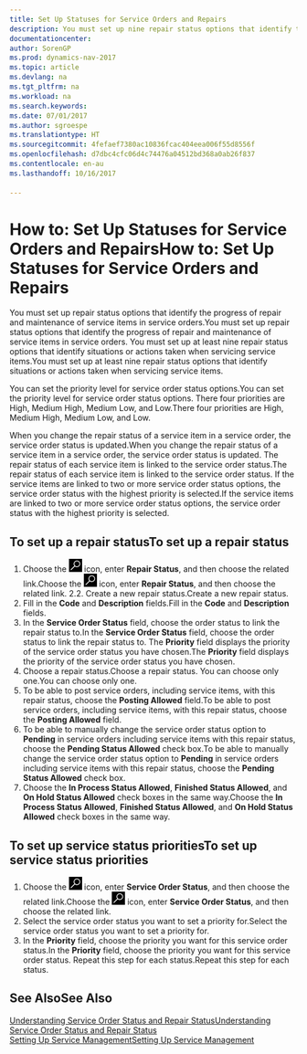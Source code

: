 ```yaml
---
title: Set Up Statuses for Service Orders and Repairs
description: You must set up nine repair status options that identify the progress of repair and maintenance of service items in service orders.
documentationcenter: 
author: SorenGP
ms.prod: dynamics-nav-2017
ms.topic: article
ms.devlang: na
ms.tgt_pltfrm: na
ms.workload: na
ms.search.keywords: 
ms.date: 07/01/2017
ms.author: sgroespe
ms.translationtype: HT
ms.sourcegitcommit: 4fefaef7380ac10836fcac404eea006f55d8556f
ms.openlocfilehash: d7dbc4cfc06d4c74476a04512bd368a0ab26f837
ms.contentlocale: en-au
ms.lasthandoff: 10/16/2017

---
```

# <a name="how-to-set-up-statuses-for-service-orders-and-repairs"></a><span data-ttu-id="2cf22-103">How to: Set Up Statuses for Service Orders and Repairs</span><span class="sxs-lookup"><span data-stu-id="2cf22-103">How to: Set Up Statuses for Service Orders and Repairs</span></span>
<span data-ttu-id="2cf22-104">You must set up repair status options that identify the progress of repair and maintenance of service items in service orders.</span><span class="sxs-lookup"><span data-stu-id="2cf22-104">You must set up repair status options that identify the progress of repair and maintenance of service items in service orders.</span></span> <span data-ttu-id="2cf22-105">You must set up at least nine repair status options that identify situations or actions taken when servicing service items.</span><span class="sxs-lookup"><span data-stu-id="2cf22-105">You must set up at least nine repair status options that identify situations or actions taken when servicing service items.</span></span>  

<span data-ttu-id="2cf22-106">You can set the priority level for service order status options.</span><span class="sxs-lookup"><span data-stu-id="2cf22-106">You can set the priority level for service order status options.</span></span> <span data-ttu-id="2cf22-107">There four priorities are High, Medium High, Medium Low, and Low.</span><span class="sxs-lookup"><span data-stu-id="2cf22-107">There four priorities are High, Medium High, Medium Low, and Low.</span></span>  
  
<span data-ttu-id="2cf22-108">When you change the repair status of a service item in a service order, the service order status is updated.</span><span class="sxs-lookup"><span data-stu-id="2cf22-108">When you change the repair status of a service item in a service order, the service order status is updated.</span></span> <span data-ttu-id="2cf22-109">The repair status of each service item is linked to the service order status.</span><span class="sxs-lookup"><span data-stu-id="2cf22-109">The repair status of each service item is linked to the service order status.</span></span> <span data-ttu-id="2cf22-110">If the service items are linked to two or more service order status options, the service order status with the highest priority is selected.</span><span class="sxs-lookup"><span data-stu-id="2cf22-110">If the service items are linked to two or more service order status options, the service order status with the highest priority is selected.</span></span>  

## <a name="to-set-up-a-repair-status"></a><span data-ttu-id="2cf22-111">To set up a repair status</span><span class="sxs-lookup"><span data-stu-id="2cf22-111">To set up a repair status</span></span>  
1. <span data-ttu-id="2cf22-112">Choose the ![Search for Page or Report](media/ui-search/search_small.png "Search for Page or Report icon") icon, enter **Repair Status**, and then choose the related link.</span><span class="sxs-lookup"><span data-stu-id="2cf22-112">Choose the ![Search for Page or Report](media/ui-search/search_small.png "Search for Page or Report icon") icon, enter **Repair Status**, and then choose the related link.</span></span> <span data-ttu-id="2cf22-113">2.</span><span class="sxs-lookup"><span data-stu-id="2cf22-113">2.</span></span> <span data-ttu-id="2cf22-114">Create a new repair status.</span><span class="sxs-lookup"><span data-stu-id="2cf22-114">Create a new repair status.</span></span>  
3. <span data-ttu-id="2cf22-115">Fill in the **Code** and **Description** fields.</span><span class="sxs-lookup"><span data-stu-id="2cf22-115">Fill in the **Code** and **Description** fields.</span></span>  
4. <span data-ttu-id="2cf22-116">In the **Service Order Status** field, choose the order status to link the repair status to.</span><span class="sxs-lookup"><span data-stu-id="2cf22-116">In the **Service Order Status** field, choose the order status to link the repair status to.</span></span> <span data-ttu-id="2cf22-117">The **Priority** field displays the priority of the service order status you have chosen.</span><span class="sxs-lookup"><span data-stu-id="2cf22-117">The **Priority** field displays the priority of the service order status you have chosen.</span></span>  
5. <span data-ttu-id="2cf22-118">Choose a repair status.</span><span class="sxs-lookup"><span data-stu-id="2cf22-118">Choose a repair status.</span></span> <span data-ttu-id="2cf22-119">You can choose only one.</span><span class="sxs-lookup"><span data-stu-id="2cf22-119">You can choose only one.</span></span>  
6. <span data-ttu-id="2cf22-120">To be able to post service orders, including service items, with this repair status, choose the **Posting Allowed** field.</span><span class="sxs-lookup"><span data-stu-id="2cf22-120">To be able to post service orders, including service items, with this repair status, choose the **Posting Allowed** field.</span></span>  
7. <span data-ttu-id="2cf22-121">To be able to manually change the service order status option to **Pending** in service orders including service items with this repair status, choose the **Pending Status Allowed** check box.</span><span class="sxs-lookup"><span data-stu-id="2cf22-121">To be able to manually change the service order status option to **Pending** in service orders including service items with this repair status, choose the **Pending Status Allowed** check box.</span></span>  
8. <span data-ttu-id="2cf22-122">Choose the **In Process Status Allowed**, **Finished Status Allowed**, and **On Hold Status Allowed** check boxes in the same way.</span><span class="sxs-lookup"><span data-stu-id="2cf22-122">Choose the **In Process Status Allowed**, **Finished Status Allowed**, and **On Hold Status Allowed** check boxes in the same way.</span></span>
  
## <a name="to-set-up-service-status-priorities"></a><span data-ttu-id="2cf22-123">To set up service status priorities</span><span class="sxs-lookup"><span data-stu-id="2cf22-123">To set up service status priorities</span></span>  
1. <span data-ttu-id="2cf22-124">Choose the ![Search for Page or Report](media/ui-search/search_small.png "Search for Page or Report icon") icon, enter **Service Order Status**, and then choose the related link.</span><span class="sxs-lookup"><span data-stu-id="2cf22-124">Choose the ![Search for Page or Report](media/ui-search/search_small.png "Search for Page or Report icon") icon, enter **Service Order Status**, and then choose the related link.</span></span>  
2. <span data-ttu-id="2cf22-125">Select the service order status you want to set a priority for.</span><span class="sxs-lookup"><span data-stu-id="2cf22-125">Select the service order status you want to set a priority for.</span></span>  
3. <span data-ttu-id="2cf22-126">In the **Priority** field, choose the priority you want for this service order status.</span><span class="sxs-lookup"><span data-stu-id="2cf22-126">In the **Priority** field, choose the priority you want for this service order status.</span></span> <span data-ttu-id="2cf22-127">Repeat this step for each status.</span><span class="sxs-lookup"><span data-stu-id="2cf22-127">Repeat this step for each status.</span></span>  
  
## <a name="see-also"></a><span data-ttu-id="2cf22-128">See Also</span><span class="sxs-lookup"><span data-stu-id="2cf22-128">See Also</span></span>  
[<span data-ttu-id="2cf22-129">Understanding Service Order Status and Repair Status</span><span class="sxs-lookup"><span data-stu-id="2cf22-129">Understanding Service Order Status and Repair Status</span></span>]()  
[<span data-ttu-id="2cf22-130">Setting Up Service Management</span><span class="sxs-lookup"><span data-stu-id="2cf22-130">Setting Up Service Management</span></span>](service-setup-service.md)  


